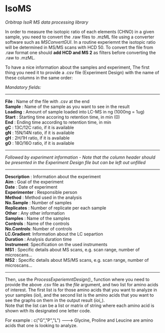 # IsoMS
*Orbitrap IsoR MS data processing library*

In order to measure the isotopic ratio of each elements (CHNO) in a given sample, you need to convert the .raw files to .mzML file using a converter software such as _MSConvertGUI_. In a routine experiemnt the isotopic ratio will be determined in MS/MS scans with HCD 50. To convert the file from .raw format one should __add HCD and MS 2__ as filters before converting the .raw to .mzML.

To have a nice information about the samples and experiment, The first thing you need it to provide a .csv file (Experiment Design) with the name of these columns in the same order:

_Mandatory fields:_
***
__File__ : Name of the file with .csv at the end  
__Sample__ : Name of the sample as you want to see in the result  
__Loading__ : Amount of sample loaded into LC-MS in ng (1000ng = 1ug)  
__Start__ : Starting time accoring to retention time, in min (0)  
__End__ : Ending time according to retention time, in min  
__gC__ : 13C/12C ratio, if it is available  
__gN__ : 15N/14N ratio, if it is available  
__gH__ : 2H/1H ratio, if it is available  
__gO__ : 18O/16O ratio, if it is available  
***
_Followed by experiment information - Note that the column header should be presented in the Experiment Design file but can be left out unfilled_
***
__Description__ : Information about the experiment  
__Aim__ : Goal of the experiment  
__Date__ : Date of experiment  
__Experimenter__ : Responsible person  
__Method__ : Method used in the analysis  
__No.Sample__ : Number of samples  
__Replicates__ : Number of replicate per each sample  
__Other__ : Any other information  
__Samples__ : Name of the samples  
__Controls__ : Name of the controls  
__No.Controls__: Number of controls  
__LC.Gradient__: Information about the LC separtion  
__Duration__ : Analysis duration time  
__Instrument__: Specification on the used instruments  
__MS1__ : Specific details about MS scans, e.g. scan range, number of microscans...  
__MS2__ : Specific details about MS/MS scans, e.g. scan range, number of microscans...  
***

Then, use the __ProcessExperiemntDesign_()__ function where you need to provide the above .csv file as the _file_ argument, and two list for amino acids of interest. The first list is for those amino acids that you want to analyze in your samples (_ioi_), and the second list is the amino acids that you want to see the graphs on them in the output result (*ioi_*).  
Note that the list can be a list or matrix of string where each amino acid is shown with its designated one letter code. 

For example : c("G","P","L") ---> Glycine, Proline and Leucine are amino acids that one is looking to analyze.


